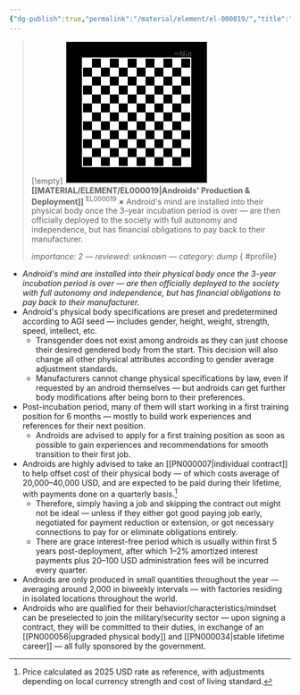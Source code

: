 ```yaml
---
{"dg-publish":true,"permalink":"/material/element/el-000019/","title":"Androids' Production & Deployment","tags":["-element"]}
---
```


>[!empty]
> ![RESOURCE/ASSET/OTHER/PlaceholderIcon.png|icon](/img/user/RESOURCE/ASSET/OTHER/PlaceholderIcon.png) <b class="title">[[MATERIAL/ELEMENT/EL000019\|Androids' Production & Deployment]]</b> <sup class="title">EL000019</sup> <b>×</b>
> Android's mind are installed into their physical body once the 3-year incubation period is over — are then officially deployed to the society with full autonomy and independence, but has financial obligations to pay back to their manufacturer.
> 
> <i class="small">importance: 2 — reviewed: unknown — category: dump</i>
{ #profile}


- *Android's mind are installed into their physical body once the 3-year incubation period is over — are then officially deployed to the society with full autonomy and independence, but has financial obligations to pay back to their manufacturer.*
- Android's physical body specifications are preset and predetermined according to AGI seed — includes gender, height, weight, strength, speed, intellect, etc.
	- Transgender does not exist among androids as they can just choose their desired gendered body from the start. This decision will also change all other physical attributes according to gender average adjustment standards.
	- Manufacturers cannot change physical specifications by law, even if requested by an android themselves — but androids can get further body modifications after being born to their preferences.
- Post-incubation period, many of them will start working in a first training position for 6 months — mostly to build work experiences and references for their next position.
	- Androids are advised to apply for a first training position as soon as possible to gain experiences and recommendations for smooth transition to their first job.
- Androids are highly advised to take an [[PN000007\|individual contract]] to help offset cost of their physical body — of which costs average of 20,000–40,000 USD, and are expected to be paid during their lifetime, with payments done on a quarterly basis.[^1]
	- Therefore, simply having a job and skipping the contract out might not be ideal — unless if they either got good paying job early, negotiated for payment reduction or extension, or got necessary connections to pay for or eliminate obligations entirely.
	- There are grace interest-free period which is usually within first 5 years post-deployment, after which 1–2% amortized interest payments plus 20–100 USD administration fees will be incurred every quarter.
- Androids are only produced in small quantities throughout the year — averaging around 2,000 in biweekly intervals — with factories residing in isolated locations throughout the world.
- Androids who are qualified for their behavior/characteristics/mindset can be preselected to join the military/security sector — upon signing a contract, they will be committed to their duties, in exchange of an [[PN000056\|upgraded physical body]] and [[PN000034\|stable lifetime career]] — all fully sponsored by the government.

[^1]: Price calculated as 2025 USD rate as reference, with adjustments depending on local currency strength and cost of living standard.
